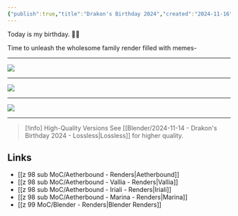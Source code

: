```yaml
---
{"publish":true,"title":"Drakon's Birthday 2024","created":"2024-11-16","tags":["FFXIV/Blender/Render","FFXIV/Vallia","FFXIV/Iriali","FFXIV/Marina"],"cssclasses":"","socialImage":"https://shiitake.us-east.host.bsky.network/xrpc/com.atproto.sync.getBlob?did=did%3Aplc%3Avigxa24owwfxyoe5nnweh7i4&cid=bafkreibq64mpmtzxrpc6m2ly353h4glpajais7q2ogrph4s5bf6a4zg5tq"}
---
```


Today is my birthday. 🥳🎂

Time to unleash the wholesome family render filled with memes-

---

![](https://shiitake.us-east.host.bsky.network/xrpc/com.atproto.sync.getBlob?did=did%3Aplc%3Avigxa24owwfxyoe5nnweh7i4&cid=bafkreibq64mpmtzxrpc6m2ly353h4glpajais7q2ogrph4s5bf6a4zg5tq)

---

![](https://shiitake.us-east.host.bsky.network/xrpc/com.atproto.sync.getBlob?did=did%3Aplc%3Avigxa24owwfxyoe5nnweh7i4&cid=bafkreihenhvbg4ymb26oip2ubnqiewcbmq2jltmniqofthjodxxug7uiza)

---

![](https://shiitake.us-east.host.bsky.network/xrpc/com.atproto.sync.getBlob?did=did%3Aplc%3Avigxa24owwfxyoe5nnweh7i4&cid=bafkreiggzo5nwoji5tzmxnjumokrwkbb7zcelqhwqip5lwk7jajvq6pvbe)

---

> [!info] High-Quality Versions
> See [[Blender/2024-11-14 - Drakon's Birthday 2024 - Lossless\|Lossless]] for higher quality.


## Links
* [[z 98 sub MoC/Aetherbound - Renders\|Aetherbound]]
* [[z 98 sub MoC/Aetherbound - Vallia - Renders\|Vallia]]
* [[z 98 sub MoC/Aetherbound - Iriali - Renders\|Iriali]]
* [[z 98 sub MoC/Aetherbound - Marina - Renders\|Marina]]
* [[z 99 MoC/Blender - Renders\|Blender Renders]]